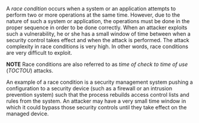 A _race condition_ occurs when a system or an application attempts to perform two or more operations at the same time. However, due to the nature of such a system or application, the operations must be done in the proper sequence in order to be done correctly. When an attacker exploits such a vulnerability, he or she has a small window of time between when a security control takes effect and when the attack is performed. The attack complexity in race conditions is very high. In other words, race conditions are very difficult to exploit.

**NOTE** Race conditions are also referred to as _time of check to time of use_ (_TOCTOU_) attacks.

An example of a race condition is a security management system pushing a configuration to a security device (such as a firewall or an intrusion prevention system) such that the process rebuilds access control lists and rules from the system. An attacker may have a very small time window in which it could bypass those security controls until they take effect on the managed device.

